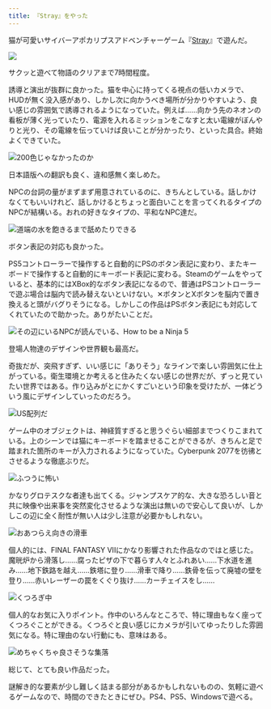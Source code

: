```yaml
---
title: 『Stray』をやった
---
```

猫が可愛いサイバーアポカリプスアドベンチャーゲーム『[Stray](https://store.steampowered.com/app/1332010/Stray/?l=japanese)』で遊んだ。

![](https://lh3.googleusercontent.com/6vtCS3eZxcIvlW43X_eXGU6o8RaR3mjD_liAh5ilOYx6ltkpUdY140gmF4GBnRE2w05z3lp7okUllV_YFGnyG0h44L1m8gZpQfc7ky7RRZIaYDwUFt7wH_GH6w2mo9J1LMudmqIREBJtzmTexWDwiZw)

サクッと遊べて物語のクリアまで7時間程度。

誘導と演出が抜群に良かった。猫を中心に持ってくる視点の低いカメラで、HUDが無く没入感があり、しかし次に向かうべき場所が分かりやすいよう、良い感じの雰囲気で誘導されるようになっていた。例えば……向かう先のネオンの看板が薄く光っていたり、電源を入れるミッションをこなすと太い電線がぼんやりと光り、その電線を伝っていけば良いことが分かったり、といった具合。終始よくできていた。

![](https://lh3.googleusercontent.com/3m9zEoYGAliDVsFaQEHHmzzsfJt7cOtnqZunCMvPEyITNSXgRZHPbhjj8S1pHpMU2plrhjZGuHdn6Ik4Vh5YQw6XrwTpqJ8CCntKEFMMYIqJXWa9DbKa0QhHL4k4WONGFaPhqS3EmeBLHBSbcs2s5oU "200色じゃなかったのか")

日本語版への翻訳も良く、違和感無く楽しめた。

NPCの台詞の量がまずまず用意されているのに、きちんとしている。話しかけなくてもいいけれど、話しかけるとちょっと面白いことを言ってくれるタイプのNPCが結構いる。おれの好きなタイプの、平和なNPC達だ。

![](https://lh3.googleusercontent.com/aeR8WZXyw1jjqDu4pHi1eaSTZfl1lAxOjADlDZCXtjH_qD7v9rpl5Wpc8FEfQD6J-JrEOfi7vnK5a-LcnIzdBTdjl9NrEGMJO9hj5czkGfWaO2QsGAV3lPlYIY6ysVZkCpGC2wNMsLIoyef0ZW48ghg "道端の水を飽きるまで舐めたりできる")

ボタン表記の対応も良かった。

PS5コントローラーで操作すると自動的にPSのボタン表記に変わり、またキーボードで操作すると自動的にキーボード表記に変わる。Steamのゲームをやっていると、基本的にはXBox的なボタン表記になるので、普通はPSコントローラーで遊ぶ場合は脳内で読み替えないといけない。✕ボタンとXボタンを脳内で置き換えると頭がバグりそうになる。しかしこの作品はPSボタン表記にも対応してくれていたので助かった。ありがたいことだ。

![](https://lh4.googleusercontent.com/NRP8ydR00pNTAV-AVVu7rajiiL0FnFEu7ygqa3zHi9AVxIUoRDeFYuYMpEWQpQQ84gwcoVZsW5l4f8DGkSBCsY-ocT9uF5VcPPSgeQlSgVlxeZNWrn9eRNtFqSBiN5y9jB35mGQkRXTF5HAGUQpLfYs "その辺にいるNPCが読んでいる、How to be a Ninja 5")

登場人物達のデザインや世界観も最高だ。

奇抜だが、突飛すぎず、いい感じに「ありそう」なラインで楽しい雰囲気に仕上がっている。衛生環境とか考えると住みたくない感じの世界だが、ずっと見ていたい世界ではある。作り込みがとにかくすごいという印象を受けたが、一体どういう風にデザインしていったのだろう。

![](https://lh3.googleusercontent.com/rPnEvCz5c40sH_uRR-LZ_lqRo2Gih2oq5OFzV1_EQBngiYh3lcfYG6fpPmKOJ_SojL5s4HIagB-8lFK05qDDtIeizfPgVfyFnT8TT-vmFUZCjtJ4pntOpDeisMmu7J6_FAVgdNFIGn-_khzNGNffkZg "US配列だ")

ゲーム中のオブジェクトは、神経質すぎると思うぐらい細部までつくりこまれている。上のシーンでは猫にキーボードを踏ませることができるが、きちんと足で踏まれた箇所のキーが入力されるようになっていた。Cyberpunk 2077を彷彿とさせるような徹底ぶりだ。

![](https://lh3.googleusercontent.com/IoxOLYRjVu9zUAtHQiDe3kQNrP9bA1uSavxUXcJEhmJP8EuusGwLXFzc5Y9v6qCZjXfjBjrIzDahFsE4c4ztcm1583HPu5IAhYv8RVL-UCwZdlZcJ3lOtLMCQgMNyvHOzu0IqCJajCjDtG8izGGCZWs "ふつうに怖い")

かなりグロテスクな者達も出てくる。ジャンプスケア的な、大きな恐ろしい音と共に映像や出来事を突然変化させるような演出は無いので安心して良いが、しかしこの辺に全く耐性が無い人は少し注意が必要かもしれない。

![](https://lh5.googleusercontent.com/_LzcL9ja13Ycn1V4z_byp52U55foWZegsB3dnGVPTDyJP31kFxIQWgNH-MiY8O6LDQ9DYczX9FwtpPV1HNzHo25ZsnYY5_4Sd1hceXtaB0ITXpC9x9YtPtSAG4S3q7Vy1gbMjw-lwfOm11QARE92DKY "おあつらえ向きの滑車")

個人的には、FINAL FANTASY VIIにかなり影響された作品なのではと感じた。魔晄炉から滑落し……腐ったピザの下で暮らす人々とふれあい……下水道を進み……地下鉄路を越え……鉄塔に登り……滑車で降り……鉄骨を伝って廃墟の壁を登り……赤いレーザーの罠をくぐり抜け……カーチェイスをし……

![](https://lh3.googleusercontent.com/kjLurqPP85VBcWgr9k64nyxDosPy0wnVMnh7CQ1k2ZFkv4mYAcJfYWC1Uj9rDa-qz07gIOrooF7eZSTV_bAjuAZAd0jr89zVaQ9Vy2YJzl-ICBu-_m87XscpBhusQuibMfuNYvQND9H2xWFeU-LT0sM "くつろぎ中")

個人的なお気に入りポイント。作中のいろんなところで、特に理由もなく座ってくつろぐことができる。くつろぐと良い感じにカメラが引いてゆったりした雰囲気になる。特に理由のない行動にも、意味はある。

![](https://lh3.googleusercontent.com/ghE7TFZZpl6jNlVXsQM9rBCWAZYFO1iRgEqWr1RGs7ad7YlB6jtfUZ1eMCilfnMxGJ1yBISA-ytbYYleaf8ZHYmaNcORvD9aAEWy_ddG86TbVK_TVvixAsn6viCXrRku55UtbuaaqdEBXzZJyRTo8IE "めちゃくちゃ良さそうな集落")

総じて、とても良い作品だった。

謎解き的な要素が少し難しく詰まる部分があるかもしれないものの、気軽に遊べるゲームなので、時間のできたときにぜひ。PS4、PS5、Windowsで遊べる。
